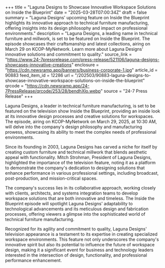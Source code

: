 +++
title = "Laguna Designs to Showcase Innovative Workspace Solutions on Inside the Blueprint"
date = "2025-03-28T07:00:34Z"
draft = false
summary = "Laguna Designs' upcoming feature on Inside the Blueprint highlights its innovative approach to technical furniture manufacturing, offering insights into its design philosophy and impact on professional environments."
description = "Laguna Designs, a leading name in technical furniture and millwork, is set to be featured on Inside the Blueprint. The episode showcases their craftsmanship and latest collections, airing on March 29 on KCOP-MyNetwork. Learn more about Laguna Designs' innovative solutions and commitment to quality."
source_link = "https://www.24-7pressrelease.com/press-release/521106/laguna-designs-showcases-innovative-creations"
enclosure = "https://cdn.newsramp.app/banners/business-corporate-1.jpg"
article_id = 90883
feed_item_id = 12286
url = "/202503/90883-laguna-designs-to-showcase-innovative-workspace-solutions-on-inside-the-blueprint"
qrcode = "https://cdn.newsramp.app/24-7PressRelease/qrcode/253/28/bendhXlo.webp"
source = "24-7 Press Release"
+++

<p>Laguna Designs, a leader in technical furniture manufacturing, is set to be featured on the television show Inside the Blueprint, providing an inside look at its innovative design processes and creative solutions for workspaces. The episode, airing on KCOP-MyNetwork on March 29, 2025, at 10:30 AM, will delve into the company's design philosophy and manufacturing prowess, showcasing its ability to meet the complex needs of professional environments.</p><p>Since its founding in 2003, Laguna Designs has carved a niche for itself by creating custom furniture and technical millwork that blends aesthetic appeal with functionality. Mitch Strohman, President of Laguna Designs, highlighted the importance of the television feature, noting it as a platform to demonstrate the company's dedication to designing solutions that enhance performance in various professional settings, including broadcast, post-production, and mission-critical spaces.</p><p>The company's success lies in its collaborative approach, working closely with clients, architects, and systems integration teams to develop workspace solutions that are both innovative and timeless. The Inside the Blueprint episode will spotlight Laguna Designs' adaptability to technological advancements and its meticulous design and fabrication processes, offering viewers a glimpse into the sophisticated world of technical furniture manufacturing.</p><p>Recognized for its agility and commitment to quality, Laguna Designs' television appearance is a testament to its expertise in creating specialized workspace environments. This feature not only underscores the company's innovative spirit but also its potential to influence the future of workspace design, making it a significant event for business and technology leaders interested in the intersection of design, functionality, and professional performance enhancement.</p>